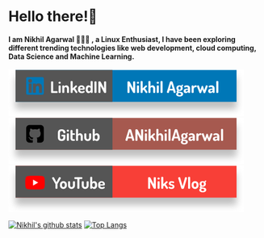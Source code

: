 # Hello there!👋

#### I am Nikhil Agarwal 🙋🏻‍♂️ , a Linux Enthusiast, I have been exploring different trending technologies like web development, cloud computing, Data Science and Machine Learning.

<!--
**ANikhilAgarwal/ANikhilAgarwal** is a ✨ _special_ ✨ repository because its `README.md` (this file) appears on your GitHub profile.

Here are some ideas to get you started:

- 🔭 I’m currently working on ...
- 🌱 I’m currently learning ...
- 👯 I’m looking to collaborate on ...
- 🤔 I’m looking for help with ...
- 💬 Ask me about ...
- 📫 How to reach me: ...
- 😄 Pronouns: ...
- ⚡ Fun fact: ...
-->


[![LinkedIN](https://raw.githubusercontent.com/ANikhilAgarwal/ANikhilAgarwal/master/badg/ld.svg)](https://www.linkedin.com/in/nikhil-agarwal-/)
[![Github](https://raw.githubusercontent.com/ANikhilAgarwal/ANikhilAgarwal/master/badg/git.svg)](https://github.com/ANikhilAgarwal)
[![YouTube](https://raw.githubusercontent.com/ANikhilAgarwal/ANikhilAgarwal/master/badg/yt.svg)](https://www.youtube.com/channel/UCO_2BWhBDrhW1rFa7CfsFMg)


[![Nikhil's github stats](https://github-readme-stats.vercel.app/api?username=ANikhilAgarwal)](https://github.com/ANikhilAgarwal/github-readme-stats)
[![Top Langs](https://github-readme-stats.vercel.app/api/top-langs/?username=ANikhilAgarwal&layout=compact&show_icons=true)](https://github.com/ANikhilAgarwal/github-readme-stats)
